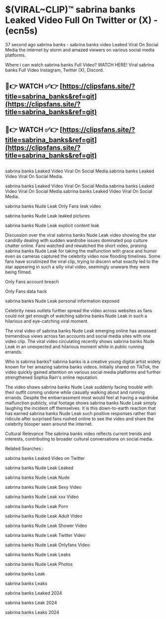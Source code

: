 # $(VIRAL~CLIP)™ sabrina banks Leaked Video Full On Twitter or (X) -(ecn5s)
37 second ago sabrina banks - sabrina banks video Leaked Viral On Social Media the internet by storm and amazed viewers on various social media platforms.

Where i can watch sabrina banks Full Video? WATCH HERE! Viral sabrina banks Full Video Instagram, Twitter (X), Discord.

## 🔴👉 WATCH ✅👉 [https://clipsfans.site/?title=sabrina_banks&ref=git](https://clipsfans.site/?title=sabrina_banks&ref=git)
## 🔴👉 WATCH ✅👉 [https://clipsfans.site/?title=sabrina_banks&ref=git](https://clipsfans.site/?title=sabrina_banks&ref=git)
##
sabrina banks Leaked Video Viral On Social Media.sabrina banks Leaked Video Viral On Social Media.

sabrina banks Leaked Video Viral On Social Media.sabrina banks Leaked Video Viral On Social Media.sabrina banks Leaked Video Viral On Social Media.

sabrina banks Nude Leak Only Fans leak video

sabrina banks Nude Leak leaked pictures

sabrina banks Nude Leak explicit content leak

Discussion over the viral sabrina banks Nude Leak video showing the star candidly dealing with sudden wardrobe issues dominated pop culture chatter online. Fans watched and rewatched the short video, praising sabrina banks Nude Leak for taking the malfunction with grace and humor even as cameras captured the celebrity video now flooding timelines. Some fans have scrutinized the viral clip, trying to discern what exactly led to the star appearing in such a silly viral video, seemingly unaware they were being filmed.


Only Fans account breach

Only Fans data hack

sabrina banks Nude Leak personal information exposed

Celebrity news outlets further spread the video across websites as fans could not get enough of watching sabrina banks Nude Leak in such a hilarious and eye-catching viral moment.


The viral video of sabrina banks Nude Leak emerging online has amassed tremendous views across fan accounts and social media sites with one video clip. The viral video circulating recently shows sabrina banks Nude Leak in an unexpected and hilarious moment while in public running errands.


Who is sabrina banks? sabrina banks is a creative young digital artist widely known for her amazing sabrina banks videos. Initially shared on TikTok, the video quickly gained attention on various social media platforms and further strengthened Sophia Rain's online reputation.

The video shows sabrina banks Nude Leak suddenly facing trouble with their outfit coming undone while casually walking about and running errands. Despite the embarrassment most would feel at having a wardrobe malfunction publicly, viral footage shows sabrina banks Nude Leak simply laughing the incident off themselves. It is this down-to-earth reaction that has earned sabrina banks Nude Leak such positive responses rather than ridicule after surprised fans rushed online to see the video and share the celebrity blooper seen around the internet.

Cultural Relevance The sabrina banks video reflects current trends and interests, contributing to broader cultural conversations on social media.

Related Searches :

sabrina banks Leaked Video on Twitter

sabrina banks Nude Leak Leaked

sabrina banks Nude Leak Nude

sabrina banks Nude Leak Sexy Video

sabrina banks Nude Leak xxx Video

sabrina banks Nude Leak Porn

sabrina banks Nude Leak Adult Video

sabrina banks Nude Leak Shower Video

sabrina banks Nude Leak Twitter Video

sabrina banks Nude Leak Onlyfans Video

sabrina banks Nude Leak Leaks

sabrina banks Nude Leak Photos

sabrina banks Leak

sabrina banks Leaks

sabrina banks Leaked 2024

sabrina banks Leak 2024

sabrina banks Leaks 2024
